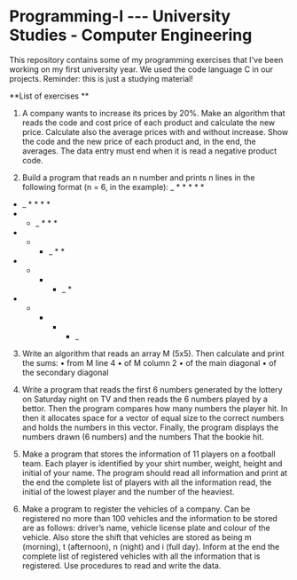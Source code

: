 # Programming-I --- University Studies - Computer Engineering
This repository contains some of my programming exercises that I've been working on my first university year. We used the code language C in our projects. Reminder: this is just a studying material!

**List of exercises **

1) A company wants to increase its prices by 20%. Make an algorithm that reads the code and cost price of
each product and calculate the new price. Calculate also the average prices with and without increase. Show the
code and the new price of each product and, in the end, the averages. The data entry must end when it is
read a negative product code.

2) Build a program that reads an n number and prints n lines in the following format (n = 6, in the example):
_ * * * * *
* _ * * * *
* * _ * * *
* * * _ * *
* * * * _ *
* * * * * _

3) Write an algorithm that reads an array M (5x5). Then calculate and print the sums:
• from M line 4
• of M column 2
• of the main diagonal
• of the secondary diagonal

4) Write a program that reads the first 6 numbers generated by the lottery on Saturday night on TV and then reads
the 6 numbers played by a bettor. Then the program compares how many numbers the player hit. In
then it allocates space for a vector of equal size to the correct numbers and holds the
numbers in this vector. Finally, the program displays the numbers drawn (6 numbers) and the numbers
That the bookie hit.

5)  Make a program that stores the information of 11 players on a football team. Each player is
identified by your shirt number, weight, height and initial of your name. The program should read
all information and print at the end the complete list of players with all the information read, the initial
of the lowest player and the number of the heaviest.

6) Make a program to register the vehicles of a company. Can be registered no more than 100
vehicles and the information to be stored are as follows: driver’s name, vehicle license plate and colour of the
vehicle. Also store the shift that vehicles are stored as being m (morning), t (afternoon), n (night)
and i (full day). Inform at the end the complete list of registered vehicles with all the information that is
registered. Use procedures to read and write the data.
